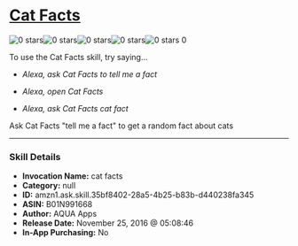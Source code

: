 # [Cat Facts](http://alexa.amazon.com/#skills/amzn1.ask.skill.35bf8402-28a5-4b25-b83b-d440238fa345)
![0 stars](../../images/ic_star_border_black_18dp_1x.png)![0 stars](../../images/ic_star_border_black_18dp_1x.png)![0 stars](../../images/ic_star_border_black_18dp_1x.png)![0 stars](../../images/ic_star_border_black_18dp_1x.png)![0 stars](../../images/ic_star_border_black_18dp_1x.png) 0

To use the Cat Facts skill, try saying...

* *Alexa, ask Cat Facts to tell me a fact*

* *Alexa, open Cat Facts*

* *Alexa, ask Cat Facts cat fact*

Ask Cat Facts "tell me a fact" to get a random fact about cats

***

### Skill Details

* **Invocation Name:** cat facts
* **Category:** null
* **ID:** amzn1.ask.skill.35bf8402-28a5-4b25-b83b-d440238fa345
* **ASIN:** B01N991668
* **Author:** AQUA Apps
* **Release Date:** November 25, 2016 @ 05:08:46
* **In-App Purchasing:** No
